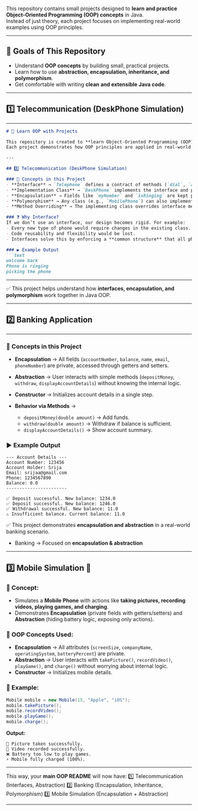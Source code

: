 
This repository contains small projects designed to **learn and practice Object-Oriented Programming (OOP) concepts** in Java.  
Instead of just theory, each project focuses on implementing real-world examples using OOP principles.  

---

## 🎯 Goals of This Repository
- Understand **OOP concepts** by building small, practical projects.  
- Learn how to use **abstraction, encapsulation, inheritance, and polymorphism**.  
- Get comfortable with writing **clean and extensible Java code**.  
---

## 1️⃣  Telecommunication (DeskPhone Simulation) 
---
````markdown
# 📘 Learn OOP with Projects  

This repository is created to **learn Object-Oriented Programming (OOP) concepts** in Java through small projects.  
Each project demonstrates how OOP principles are applied in real-world scenarios.  

---

## 1️⃣ Telecommunication (DeskPhone Simulation)  

### 📌 Concepts in this Project
- **Interface** → `Telephone` defines a contract of methods (`dial`, `answer`, `powerOn`, etc.)  
- **Implementation Class** → `DeskPhone` implements the interface and provides behavior.  
- **Encapsulation** → Fields like `myNumber` and `isRinging` are kept private and accessed only through methods.  
- **Polymorphism** → Any class (e.g., `MobilePhone`) can also implement the `Telephone` interface in the future.  
- **Method Overriding** → The implementing class overrides interface methods with its own logic.  

### ❓ Why Interface?  
If we don’t use an interface, our design becomes rigid. For example:  
- Every new type of phone would require changes in the existing class.  
- Code reusability and flexibility would be lost.  
- Interfaces solve this by enforcing a **common structure** that all phones must follow.  

### ▶️ Example Output
```text
welcome back
Phone is ringing
picking the phone
````

---

✅ This project helps understand how **interfaces, encapsulation, and polymorphism** work together in Java OOP.

---

## 2️⃣ Banking Application
---
### 📌 Concepts in this Project

* **Encapsulation** → All fields (`accountNumber`, `balance`, `name`, `email`, `phoneNumber`) are private, accessed through getters and setters.
* **Abstraction** → User interacts with simple methods (`depositMoney`, `withdraw`, `displayAccountDetails`) without knowing the internal logic.
* **Constructor** → Initializes account details in a single step.
* **Behavior via Methods** →

  * `depositMoney(double amount)` → Add funds.
  * `withdraw(double amount)` → Withdraw if balance is sufficient.
  * `displayAccountDetails()` → Show account summary.

### ▶️ Example Output

```text
--- Account Details ---
Account Number: 123456
Account Holder: Srija
Email: srijaa@gmail.com
Phone: 1234567890
Balance: 0.0
-----------------------

✅ Deposit successful. New balance: 1234.0
✅ Deposit successful. New balance: 1246.0
✅ Withdrawal successful. New balance: 11.0
⚠️ Insufficient balance. Current balance: 11.0
```

✅ This project demonstrates **encapsulation and abstraction** in a real-world banking scenario.
* Banking → Focused on **encapsulation & abstraction**
---

## 3️⃣ Mobile Simulation 📱

### 📌 Concept:

* Simulates a **Mobile Phone** with actions like **taking pictures, recording videos, playing games, and charging**.
* Demonstrates **Encapsulation** (private fields with getters/setters) and **Abstraction** (hiding battery logic, exposing only actions).

### 🔑 OOP Concepts Used:

* **Encapsulation** → All attributes (`screenSize`, `companyName`, `operatingSystem`, `batteryPercent`) are private.
* **Abstraction** → User interacts with `takePicture()`, `recordVideo()`, `playGame()`, and `charge()` without worrying about internal logic.
* **Constructor** → Initializes mobile details.

### 🧾 Example:

```java
Mobile mobile = new Mobile(15, "Apple", "iOS");
mobile.takePicture();
mobile.recordVideo();
mobile.playGame();
mobile.charge();
```

**Output:**

```
📸 Picture taken successfully.
🎥 Video recorded successfully.
❌ Battery too low to play games.
⚡ Mobile fully charged (100%).
```

---

This way, your **main OOP README** will now have:
1️⃣ Telecommunication (Interfaces, Abstraction)
2️⃣ Banking (Encapsulation, Inheritance, Polymorphism)
3️⃣ Mobile Simulation (Encapsulation + Abstraction)

---


